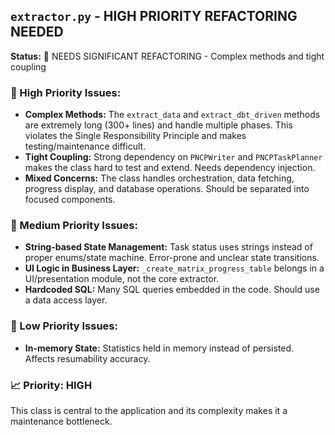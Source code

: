 ## `extractor.py` - HIGH PRIORITY REFACTORING NEEDED

**Status:** 🚨 NEEDS SIGNIFICANT REFACTORING - Complex methods and tight coupling

### 🚨 High Priority Issues:
*   **Complex Methods:** The `extract_data` and `extract_dbt_driven` methods are extremely long (300+ lines) and handle multiple phases. This violates the Single Responsibility Principle and makes testing/maintenance difficult.
*   **Tight Coupling:** Strong dependency on `PNCPWriter` and `PNCPTaskPlanner` makes the class hard to test and extend. Needs dependency injection.
*   **Mixed Concerns:** The class handles orchestration, data fetching, progress display, and database operations. Should be separated into focused components.

### 🔧 Medium Priority Issues:
*   **String-based State Management:** Task status uses strings instead of proper enums/state machine. Error-prone and unclear state transitions.
*   **UI Logic in Business Layer:** `_create_matrix_progress_table` belongs in a UI/presentation module, not the core extractor.
*   **Hardcoded SQL:** Many SQL queries embedded in the code. Should use a data access layer.

### 💾 Low Priority Issues:
*   **In-memory State:** Statistics held in memory instead of persisted. Affects resumability accuracy.

### 📈 Priority: HIGH  
This class is central to the application and its complexity makes it a maintenance bottleneck.
